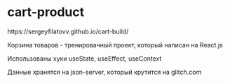 <h1>cart-product</h1>  
https://sergeyfilatovv.github.io/cart-build/ </br>

Корзина товаров - тренировачный проект, который написан на React.js </br>

Использованы хуки useState, useEffect, useContext </br> 

Данные хранятся на json-server, который крутится на glitch.com </br>


